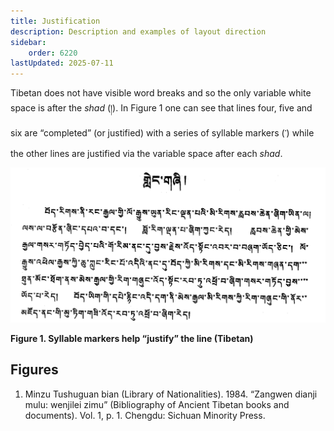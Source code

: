 ```yaml
---
title: Justification
description: Description and examples of layout direction
sidebar:
    order: 6220
lastUpdated: 2025-07-11
---
```


Tibetan does not have visible word breaks and so the only variable white space is after the _shad_ (&#x0F0D;). In Figure 1 one can see that lines four, five and six are “completed” (or justified) with a series of syllable markers (&#x0F0B;) while the other lines are justified via the variable space after each _shad_.

![Figure 1. Syllable markers help “justify” the line (Tibetan)](images/6220-1-Tibt.png)

**Figure 1. Syllable markers help “justify” the line (Tibetan)**

## Figures

1. Minzu Tushuguan bian (Library of Nationalities). 1984. “Zangwen dianji mulu: wenjilei zimu” (Bibliography of Ancient Tibetan books and documents). Vol. 1, p. 1. Chengdu: Sichuan Minority Press.



